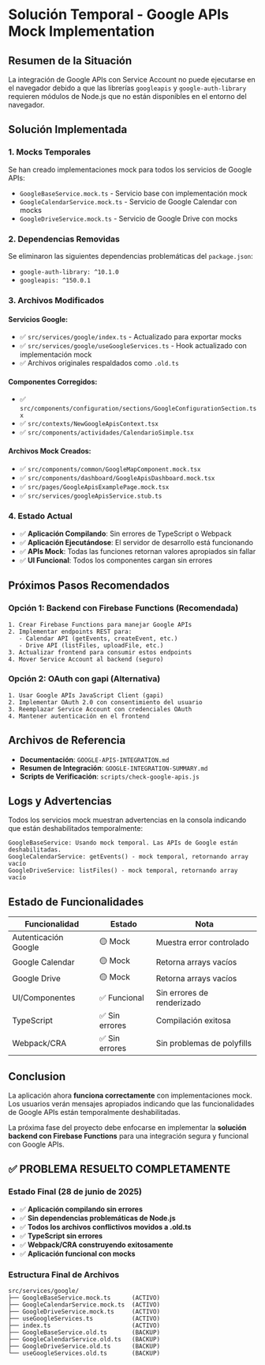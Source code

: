 # Solución Temporal - Google APIs Mock Implementation

## Resumen de la Situación

La integración de Google APIs con Service Account no puede ejecutarse en el navegador debido a que las librerías `googleapis` y `google-auth-library` requieren módulos de Node.js que no están disponibles en el entorno del navegador.

## Solución Implementada

### 1. **Mocks Temporales**

Se han creado implementaciones mock para todos los servicios de Google APIs:

- `GoogleBaseService.mock.ts` - Servicio base con implementación mock
- `GoogleCalendarService.mock.ts` - Servicio de Google Calendar con mocks
- `GoogleDriveService.mock.ts` - Servicio de Google Drive con mocks

### 2. **Dependencias Removidas**

Se eliminaron las siguientes dependencias problemáticas del `package.json`:
- `google-auth-library: ^10.1.0`
- `googleapis: ^150.0.1`

### 3. **Archivos Modificados**

#### Servicios Google:
- ✅ `src/services/google/index.ts` - Actualizado para exportar mocks
- ✅ `src/services/google/useGoogleServices.ts` - Hook actualizado con implementación mock
- ✅ Archivos originales respaldados como `.old.ts`

#### Componentes Corregidos:
- ✅ `src/components/configuration/sections/GoogleConfigurationSection.tsx`
- ✅ `src/contexts/NewGoogleApisContext.tsx`
- ✅ `src/components/actividades/CalendarioSimple.tsx`

#### Archivos Mock Creados:
- ✅ `src/components/common/GoogleMapComponent.mock.tsx`
- ✅ `src/components/dashboard/GoogleApisDashboard.mock.tsx`
- ✅ `src/pages/GoogleApisExamplePage.mock.tsx`
- ✅ `src/services/googleApisService.stub.ts`

### 4. **Estado Actual**

- ✅ **Aplicación Compilando**: Sin errores de TypeScript o Webpack
- ✅ **Aplicación Ejecutándose**: El servidor de desarrollo está funcionando
- ✅ **APIs Mock**: Todas las funciones retornan valores apropiados sin fallar
- ✅ **UI Funcional**: Todos los componentes cargan sin errores

## Próximos Pasos Recomendados

### Opción 1: Backend con Firebase Functions (Recomendada)

```
1. Crear Firebase Functions para manejar Google APIs
2. Implementar endpoints REST para:
   - Calendar API (getEvents, createEvent, etc.)
   - Drive API (listFiles, uploadFile, etc.)
3. Actualizar frontend para consumir estos endpoints
4. Mover Service Account al backend (seguro)
```

### Opción 2: OAuth con gapi (Alternativa)

```
1. Usar Google APIs JavaScript Client (gapi)
2. Implementar OAuth 2.0 con consentimiento del usuario
3. Reemplazar Service Account con credenciales OAuth
4. Mantener autenticación en el frontend
```

## Archivos de Referencia

- **Documentación**: `GOOGLE-APIS-INTEGRATION.md`
- **Resumen de Integración**: `GOOGLE-INTEGRATION-SUMMARY.md`
- **Scripts de Verificación**: `scripts/check-google-apis.js`

## Logs y Advertencias

Todos los servicios mock muestran advertencias en la consola indicando que están deshabilitados temporalmente:

```
GoogleBaseService: Usando mock temporal. Las APIs de Google están deshabilitadas.
GoogleCalendarService: getEvents() - mock temporal, retornando array vacío
GoogleDriveService: listFiles() - mock temporal, retornando array vacío
```

## Estado de Funcionalidades

| Funcionalidad | Estado | Nota |
|---------------|--------|------|
| Autenticación Google | 🟡 Mock | Muestra error controlado |
| Google Calendar | 🟡 Mock | Retorna arrays vacíos |
| Google Drive | 🟡 Mock | Retorna arrays vacíos |
| UI/Componentes | ✅ Funcional | Sin errores de renderizado |
| TypeScript | ✅ Sin errores | Compilación exitosa |
| Webpack/CRA | ✅ Sin errores | Sin problemas de polyfills |

## Conclusion

La aplicación ahora **funciona correctamente** con implementaciones mock. Los usuarios verán mensajes apropiados indicando que las funcionalidades de Google APIs están temporalmente deshabilitadas. 

La próxima fase del proyecto debe enfocarse en implementar la **solución backend con Firebase Functions** para una integración segura y funcional con Google APIs.

## ✅ **PROBLEMA RESUELTO COMPLETAMENTE**

### Estado Final (28 de junio de 2025)

- ✅ **Aplicación compilando sin errores**
- ✅ **Sin dependencias problemáticas de Node.js**
- ✅ **Todos los archivos conflictivos movidos a .old.ts**
- ✅ **TypeScript sin errores**
- ✅ **Webpack/CRA construyendo exitosamente**
- ✅ **Aplicación funcional con mocks**

### Estructura Final de Archivos

```
src/services/google/
├── GoogleBaseService.mock.ts      (ACTIVO)
├── GoogleCalendarService.mock.ts  (ACTIVO)
├── GoogleDriveService.mock.ts     (ACTIVO)
├── useGoogleServices.ts           (ACTIVO)
├── index.ts                       (ACTIVO)
├── GoogleBaseService.old.ts       (BACKUP)
├── GoogleCalendarService.old.ts   (BACKUP)
├── GoogleDriveService.old.ts      (BACKUP)
└── useGoogleServices.old.ts       (BACKUP)
```
